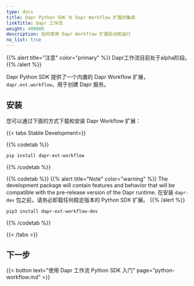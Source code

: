 ```yaml
---
type: docs
title: Dapr Python SDK 与 Dapr Workflow 扩展的集成
linkTitle: Dapr 工作流
weight: 400000
description: 如何使用 Dapr Workflow 扩展启动和运行
no_list: true
---
```


{{% alert title="注意" color="primary" %}}
Dapr工作流目前处于alpha阶段。
{{% /alert %}}

Dapr Python SDK 提供了一个内置的 Dapr Workflow 扩展，`dapr.ext.workflow`，用于创建 Dapr 服务。

## 安装

您可以通过下面的方式下载和安装 Dapr Workflow 扩展：

{{< tabs Stable Development>}}

{{% codetab %}}

```bash
pip install dapr-ext-workflow
```

{{% /codetab %}}

{{% codetab %}}
{{% alert title="Note" color="warning" %}}
The development package will contain features and behavior that will be compatible with the pre-release version of the Dapr runtime. 在安装 `dapr-dev` 包之前，请务必卸载任何稳定版本的 Python SDK 扩展。
{{% /alert %}}

```bash
pip3 install dapr-ext-workflow-dev
```

{{% /codetab %}}

{{< /tabs >}}

## 下一步

{{< button text="使用 Dapr 工作流 Python SDK 入门" page="python-workflow.md" >}}

